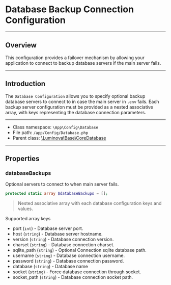 # Database Backup Connection Configuration

***

## Overview

This configuration provides a failover mechanism by allowing your application to connect to backup database servers if the main server fails.

***

## Introduction

The `Database Configuration` allows you to specify optional backup database servers to connect to in case the main server in `.env` fails. Each backup server configuration must be provided as a nested associative array, with keys representing the database connection parameters.

***

* Class namespace: `\App\Config\Database`
* File path: `/app/Config/Database.php`
* Parent class: [\Luminova\Base\CoreDatabase](/base/database.md)

***

## Properties

### databaseBackups

Optional servers to connect to when main server fails.

```php
protected static array $databaseBackups = [];
```

> Nested associative array with each database configuration keys and values.

Supported array keys

- port (`int`) - Database server port.
- host (`string`) - Database server hostname.
- version (`string`) - Database connection version.
- charset (`string`) - Database connection charset.
- sqlite_path (`string`) - Optional Connection sqlite database path.
- username (`string`) - Database connection username.
- password (`string`) - Database connection password.
- database (`string`) - Database name
- socket (`string`) - Force database connection through socket.
- socket_path (`string`) - Database connection socket path.
